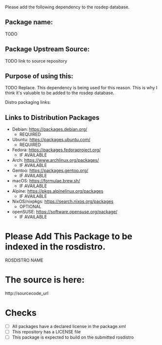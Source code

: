 <!-- Thank you for contributing a change to the rosdistro. There are two primary types of submissions.
Please select the appropriate template from below: ROSDEP_RULE_TEMPLATE or DOC_INDEX_TEMPLATE

If you're making a new release with bloom please use bloom to create the pull request automatically.
If you've already run the release bloom has a `--pull-request-only` option you can use.-->

<!-- ROSDEP_RULE_TEMPLATE: Submitter Please review the contributing guidelines: https://github.com/ros/rosdistro/blob/master/CONTRIBUTING.md -->

Please add the following dependency to the rosdep database.

## Package name:

TODO

## Package Upstream Source:

TODO link to source repository

## Purpose of using this:

TODO Replace. This dependency is being used for this reason. This is why I think it's valuable to be added to the rosdep database.

Distro packaging links:

## Links to Distribution Packages

<!-- Replace the REQUIRED areas with the URL to the package.  For IF AVAILABLE areas, either put in the URL to the package or state 'not available'.
More info at https://github.com/ros/rosdistro/blob/master/CONTRIBUTING.md#guidelines-for-rosdep-rules -->

- Debian: https://packages.debian.org/
  - REQUIRED
- Ubuntu: https://packages.ubuntu.com/
  - REQUIRED
- Fedora: https://packages.fedoraproject.org/
  - IF AVAILABLE
- Arch: https://www.archlinux.org/packages/
  - IF AVAILABLE
- Gentoo: https://packages.gentoo.org/
  - IF AVAILABLE
- macOS: https://formulae.brew.sh/
  - IF AVAILABLE
- Alpine: https://pkgs.alpinelinux.org/packages
  - IF AVAILABLE
- NixOS/nixpkgs: https://search.nixos.org/packages
  - OPTIONAL
- openSUSE: https://software.opensuse.org/package/
  - IF AVAILABLE

<!-- DOC_INDEX_TEMPLATE: add package to rosdistro for documentation indexing -->

<!--- Templated for adding a package to be indexed in a rosdistro: http://wiki.ros.org/rosdistro/Tutorials/Indexing%20Your%20ROS%20Repository%20for%20Documentation%20Generation -->

# Please Add This Package to be indexed in the rosdistro.

ROSDISTRO NAME

# The source is here:

http://sourcecode_url

# Checks
 - [ ] All packages have a declared license in the package.xml
 - [ ] This repository has a LICENSE file
 - [ ] This package is expected to build on the submitted rosdistro
